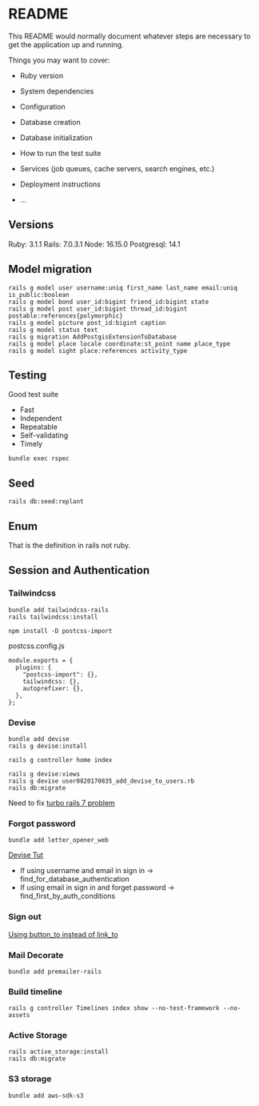 # README

This README would normally document whatever steps are necessary to get the
application up and running.

Things you may want to cover:

* Ruby version

* System dependencies

* Configuration

* Database creation

* Database initialization

* How to run the test suite

* Services (job queues, cache servers, search engines, etc.)

* Deployment instructions

* ...

## Versions
Ruby: 3.1.1
Rails: 7.0.3.1
Node: 16.15.0
Postgresql: 14.1

## Model migration

```
rails g model user username:uniq first_name last_name email:uniq is_public:boolean
rails g model bond user_id:bigint friend_id:bigint state
rails g model post user_id:bigint thread_id:bigint postable:references{polymorphic}
rails g model picture post_id:bigint caption
rails g model status text
rails g migration AddPostgisExtensionToDatabase
rails g model place locale coordinate:st_point name place_type
rails g model sight place:references activity_type
```

## Testing

Good test suite
- Fast
- Independent
- Repeatable
- Self-validating
- Timely

```
bundle exec rspec
```

## Seed

```
rails db:seed:replant
```

## Enum

That is the definition in rails not ruby.

## Session and Authentication

### Tailwindcss

```
bundle add tailwindcss-rails
rails tailwindcss:install
```

```
npm install -D postcss-import
```

postcss.config.js
```
module.exports = {
  plugins: {
    "postcss-import": {},
    tailwindcss: {},
    autoprefixer: {},
  },
};

```

### Devise

```
bundle add devise
rails g devise:install
```

```
rails g controller home index
```

```
rails g devise:views
rails g devise user0820170835_add_devise_to_users.rb
rails db:migrate
```

Need to fix [turbo rails 7 problem](https://github.com/heartcombo/devise/issues/5446)

### Forgot password

```
bundle add letter_opener_web
```

[Devise Tut](https://github.com/heartcombo/devise/wiki/How-To:-Allow-users-to-sign-in-using-their-username-or-email-address)
- If using username and email in sign in -> find_for_database_authentication
- If using email in sign in and forget password -> find_first_by_auth_conditions

### Sign out

[Using button_to instead of link_to](https://github.com/heartcombo/devise/issues/4570#issuecomment-740812109)

### Mail Decorate

```
bundle add premailer-rails
```

### Build timeline

```
rails g controller Timelines index show --no-test-framework --no-assets
```

### Active Storage

```
rails active_storage:install
rails db:migrate
```

### S3 storage

```
bundle add aws-sdk-s3
```